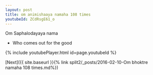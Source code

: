 ```yaml
---
layout: post
title: om animishaaya namaha 108 times
youtubeId: ZCdRsgE61_o
---
```

 
 
Om Saphalodayaya nama 
 
 -  Who comes out for the good 
 
  
 
  
 
 
 
 
 
 


{% include youtubePlayer.html id=page.youtubeId %}
 
[Next]({{ site.baseurl }}{% link  split2/_posts/2016-02-10-Om bhoktre namaha 108 times.md%})
 
